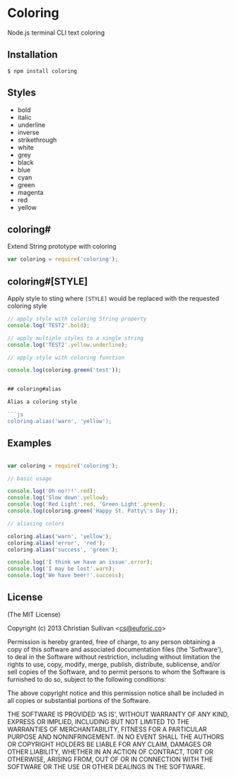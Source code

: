 # Coloring
Node.js terminal CLI text coloring

## Installation

```
$ npm install coloring
```

## Styles
  - bold
  - italic
  - underline
  - inverse
  - strikethrough
  - white
  - grey
  - black
  - blue
  - cyan
  - green
  - magenta
  - red
  - yellow

## coloring#

Extend String prototype with coloring

```js
var coloring = require('coloring');
```

## coloring#[STYLE]

Apply style to sting where `[STYLE]` would be replaced with the requested coloring style

```js
// apply style with coloring String property
console.log('TEST2'.bold);

// apply multiple styles to a single string
console.log('TEST2'.yellow.underline);

// apply style with coloring function

console.log(coloring.green('test'));
```


```js

## coloring#alias

Alias a coloring style

```js
coloring.alias('warn', 'yellow');
```

## Examples

```js

var coloring = require('coloring');

// basic usage

console.log('Oh no!!!'.red);
console.log('Slow down'.yellow);
console.log('Red Light'.red, 'Green Light'.green);
console.log(coloring.green('Happy St. Patty\'s Day'));

// aliasing colors

coloring.alias('warn', 'yellow');
coloring.alias('error', 'red');
coloring.alias('success', 'green');

console.log('I think we have an issue'.error);
console.log('I may be lost'.warn);
console.log('We have beer!'.success);
```

## License

(The MIT License)

Copyright (c) 2013 Christian Sullivan &lt;cs@euforic.co&gt;

Permission is hereby granted, free of charge, to any person obtaining
a copy of this software and associated documentation files (the
'Software'), to deal in the Software without restriction, including
without limitation the rights to use, copy, modify, merge, publish,
distribute, sublicense, and/or sell copies of the Software, and to
permit persons to whom the Software is furnished to do so, subject to
the following conditions:

The above copyright notice and this permission notice shall be
included in all copies or substantial portions of the Software.

THE SOFTWARE IS PROVIDED 'AS IS', WITHOUT WARRANTY OF ANY KIND,
EXPRESS OR IMPLIED, INCLUDING BUT NOT LIMITED TO THE WARRANTIES OF
MERCHANTABILITY, FITNESS FOR A PARTICULAR PURPOSE AND NONINFRINGEMENT.
IN NO EVENT SHALL THE AUTHORS OR COPYRIGHT HOLDERS BE LIABLE FOR ANY
CLAIM, DAMAGES OR OTHER LIABILITY, WHETHER IN AN ACTION OF CONTRACT,
TORT OR OTHERWISE, ARISING FROM, OUT OF OR IN CONNECTION WITH THE
SOFTWARE OR THE USE OR OTHER DEALINGS IN THE SOFTWARE.